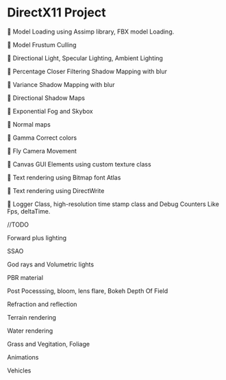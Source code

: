 # DirectX11 Project

	 Model Loading using Assimp library, FBX model Loading.

	 Model Frustum Culling

	 Directional Light, Specular Lighting, Ambient Lighting

	 Percentage Closer Filtering Shadow Mapping with blur

	 Variance Shadow Mapping with blur

	 Directional Shadow Maps

	 Exponential Fog and Skybox

	 Normal maps

	 Gamma Correct colors

	 Fly Camera Movement

	 Canvas GUI Elements using custom texture class

	 Text rendering using Bitmap font Atlas

	 Text rendering using DirectWrite

	 Logger Class, high-resolution time stamp class and Debug Counters Like Fps, deltaTime.

//TODO

Forward plus lighting

SSAO

God rays and Volumetric lights

PBR material 

Post Pocesssing, bloom, lens flare, Bokeh Depth Of Field

Refraction and reflection

Terrain rendering

Water rendering

Grass and Vegitation, Foliage

Animations

Vehicles 
 
